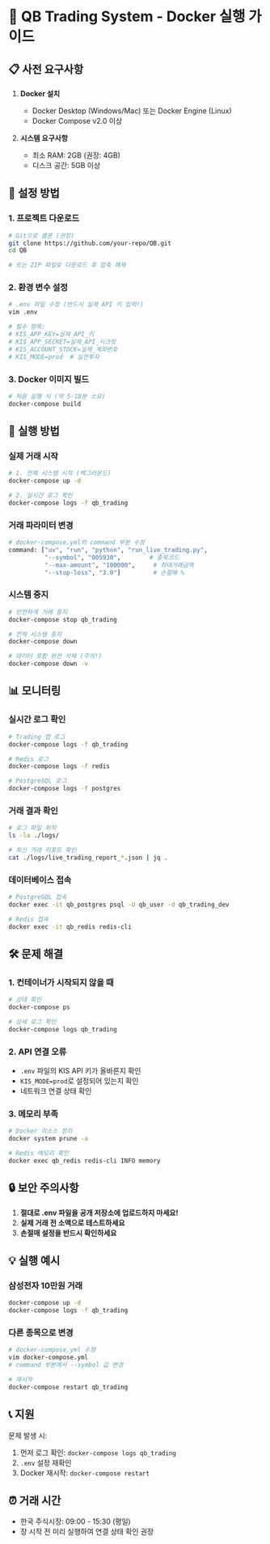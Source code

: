 # 🚀 QB Trading System - Docker 실행 가이드

## 📋 사전 요구사항

1. **Docker 설치**
   - Docker Desktop (Windows/Mac) 또는 Docker Engine (Linux)
   - Docker Compose v2.0 이상

2. **시스템 요구사항**
   - 최소 RAM: 2GB (권장: 4GB)
   - 디스크 공간: 5GB 이상

## 🔧 설정 방법

### 1. 프로젝트 다운로드
```bash
# Git으로 클론 (권장)
git clone https://github.com/your-repo/QB.git
cd QB

# 또는 ZIP 파일로 다운로드 후 압축 해제
```

### 2. 환경 변수 설정
```bash
# .env 파일 수정 (반드시 실제 API 키 입력!)
vim .env

# 필수 항목:
# KIS_APP_KEY=실제_API_키
# KIS_APP_SECRET=실제_API_시크릿
# KIS_ACCOUNT_STOCK=실제_계좌번호
# KIS_MODE=prod  # 실전투자
```

### 3. Docker 이미지 빌드
```bash
# 처음 실행 시 (약 5-10분 소요)
docker-compose build
```

## 🎯 실행 방법

### 실제 거래 시작
```bash
# 1. 전체 시스템 시작 (백그라운드)
docker-compose up -d

# 2. 실시간 로그 확인
docker-compose logs -f qb_trading
```

### 거래 파라미터 변경
```bash
# docker-compose.yml의 command 부분 수정
command: ["uv", "run", "python", "run_live_trading.py", 
          "--symbol", "005930",        # 종목코드
          "--max-amount", "100000",     # 최대거래금액
          "--stop-loss", "3.0"]         # 손절매 %
```

### 시스템 중지
```bash
# 안전하게 거래 중지
docker-compose stop qb_trading

# 전체 시스템 중지
docker-compose down

# 데이터 포함 완전 삭제 (주의!)
docker-compose down -v
```

## 📊 모니터링

### 실시간 로그 확인
```bash
# Trading 앱 로그
docker-compose logs -f qb_trading

# Redis 로그
docker-compose logs -f redis

# PostgreSQL 로그
docker-compose logs -f postgres
```

### 거래 결과 확인
```bash
# 로그 파일 위치
ls -la ./logs/

# 최신 거래 리포트 확인
cat ./logs/live_trading_report_*.json | jq .
```

### 데이터베이스 접속
```bash
# PostgreSQL 접속
docker exec -it qb_postgres psql -U qb_user -d qb_trading_dev

# Redis 접속
docker exec -it qb_redis redis-cli
```

## 🛠️ 문제 해결

### 1. 컨테이너가 시작되지 않을 때
```bash
# 상태 확인
docker-compose ps

# 상세 로그 확인
docker-compose logs qb_trading
```

### 2. API 연결 오류
- `.env` 파일의 KIS API 키가 올바른지 확인
- `KIS_MODE=prod`로 설정되어 있는지 확인
- 네트워크 연결 상태 확인

### 3. 메모리 부족
```bash
# Docker 리소스 정리
docker system prune -a

# Redis 메모리 확인
docker exec qb_redis redis-cli INFO memory
```

## 🔒 보안 주의사항

1. **절대로 .env 파일을 공개 저장소에 업로드하지 마세요!**
2. **실제 거래 전 소액으로 테스트하세요**
3. **손절매 설정을 반드시 확인하세요**

## 💡 실행 예시

### 삼성전자 10만원 거래
```bash
docker-compose up -d
docker-compose logs -f qb_trading
```

### 다른 종목으로 변경
```bash
# docker-compose.yml 수정
vim docker-compose.yml
# command 부분에서 --symbol 값 변경

# 재시작
docker-compose restart qb_trading
```

## 📞 지원

문제 발생 시:
1. 먼저 로그 확인: `docker-compose logs qb_trading`
2. `.env` 설정 재확인
3. Docker 재시작: `docker-compose restart`

## ⏰ 거래 시간

- 한국 주식시장: 09:00 - 15:30 (평일)
- 장 시작 전 미리 실행하여 연결 상태 확인 권장